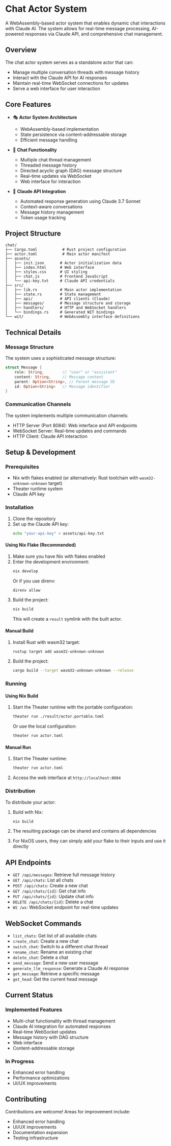 # Chat Actor System

A WebAssembly-based actor system that enables dynamic chat interactions with Claude AI. The system allows for real-time message processing, AI-powered responses via Claude API, and comprehensive chat management.

## Overview

The chat actor system serves as a standalone actor that can:
- Manage multiple conversation threads with message history
- Interact with the Claude API for AI responses
- Maintain real-time WebSocket connections for updates
- Serve a web interface for user interaction

## Core Features

- 🎭 **Actor System Architecture**
  - WebAssembly-based implementation
  - State persistence via content-addressable storage
  - Efficient message handling

- 💬 **Chat Functionality**
  - Multiple chat thread management
  - Threaded message history
  - Directed acyclic graph (DAG) message structure
  - Real-time updates via WebSocket
  - Web interface for interaction

- 🤖 **Claude API Integration**
  - Automated response generation using Claude 3.7 Sonnet
  - Context-aware conversations
  - Message history management
  - Token usage tracking

## Project Structure

```
chat/
├── Cargo.toml           # Rust project configuration
├── actor.toml           # Main actor manifest
├── assets/             
│   ├── init.json       # Actor initialization data
│   ├── index.html      # Web interface
│   ├── styles.css      # UI styling
│   ├── chat.js         # Frontend JavaScript
│   └── api-key.txt     # Claude API credentials
├── src/
│   ├── lib.rs          # Main actor implementation
│   ├── state.rs        # State management
│   ├── api/            # API clients (Claude)
│   ├── messages/       # Message structure and storage
│   ├── handlers/       # HTTP and WebSocket handlers
│   └── bindings.rs     # Generated WIT bindings
└── wit/                # WebAssembly interface definitions
```

## Technical Details

### Message Structure

The system uses a sophisticated message structure:
```rust
struct Message {
    role: String,        // "user" or "assistant"
    content: String,     // Message content
    parent: Option<String>, // Parent message ID
    id: Option<String>   // Message identifier
}
```

### Communication Channels

The system implements multiple communication channels:
- HTTP Server (Port 8084): Web interface and API endpoints
- WebSocket Server: Real-time updates and commands
- HTTP Client: Claude API interaction

## Setup & Development

### Prerequisites

- Nix with flakes enabled (or alternatively: Rust toolchain with `wasm32-unknown-unknown` target)
- Theater runtime system
- Claude API key

### Installation

1. Clone the repository
2. Set up the Claude API key:
   ```bash
   echo "your-api-key" > assets/api-key.txt
   ```

#### Using Nix Flake (Recommended)

1. Make sure you have Nix with flakes enabled
2. Enter the development environment:
   ```bash
   nix develop
   ```
   Or if you use direnv:
   ```bash
   direnv allow
   ```
3. Build the project:
   ```bash
   nix build
   ```
   This will create a `result` symlink with the built actor.

#### Manual Build

1. Install Rust with wasm32 target:
   ```bash
   rustup target add wasm32-unknown-unknown
   ```
2. Build the project:
   ```bash
   cargo build --target wasm32-unknown-unknown --release
   ```

### Running

#### Using Nix Build

1. Start the Theater runtime with the portable configuration:
   ```bash
   theater run ./result/actor.portable.toml
   ```
   Or use the local configuration:
   ```bash
   theater run actor.toml
   ```

#### Manual Run

1. Start the Theater runtime:
   ```bash
   theater run actor.toml
   ```

2. Access the web interface at `http://localhost:8084`

### Distribution

To distribute your actor:

1. Build with Nix:
   ```bash
   nix build
   ```

2. The resulting package can be shared and contains all dependencies
3. For NixOS users, they can simply add your flake to their inputs and use it directly

## API Endpoints

- `GET /api/messages`: Retrieve full message history
- `GET /api/chats`: List all chats
- `POST /api/chats`: Create a new chat
- `GET /api/chats/{id}`: Get chat info
- `PUT /api/chats/{id}`: Update chat info
- `DELETE /api/chats/{id}`: Delete a chat
- `WS /ws`: WebSocket endpoint for real-time updates

## WebSocket Commands

- `list_chats`: Get list of all available chats
- `create_chat`: Create a new chat
- `switch_chat`: Switch to a different chat thread
- `rename_chat`: Rename an existing chat
- `delete_chat`: Delete a chat
- `send_message`: Send a new user message
- `generate_llm_response`: Generate a Claude AI response
- `get_message`: Retrieve a specific message
- `get_head`: Get the current head message

## Current Status

### Implemented Features
- Multi-chat functionality with thread management
- Claude AI integration for automated responses
- Real-time WebSocket updates
- Message history with DAG structure
- Web interface
- Content-addressable storage

### In Progress
- Enhanced error handling
- Performance optimizations
- UI/UX improvements

## Contributing

Contributions are welcome! Areas for improvement include:
- Enhanced error handling
- UI/UX improvements
- Documentation expansion
- Testing infrastructure